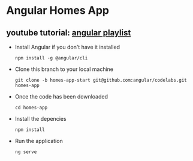 # Angular Homes App

## youtube tutorial: [angular playlist](https://www.youtube.com/playlist?list=PL1w1q3fL4pmj9k1FrJ3Pe91EPub2_h4jF)

- Install Angular if you don't have it installed

  `npm install -g @angular/cli`

- Clone this branch to your local machine

  `git clone -b homes-app-start git@github.com:angular/codelabs.git homes-app`

- Once the code has been downloaded

  `cd homes-app`

- Install the depencies

  `npm install` 

- Run the application 

  `ng serve`